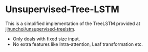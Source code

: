 # Unsupervised-Tree-LSTM

This is a simplified implementation of the TreeLSTM provided at <a href='https://github.com/jihunchoi/unsupervised-treelstm'>jihunchoi/unsupervised-treelstm</a>.

* Only deals with fixed size input.
* No extra features like Intra-attention, Leaf transformation etc.
